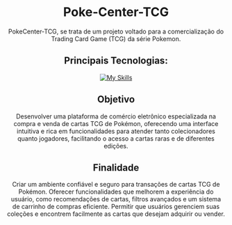 <div align="center">
  
# Poke-Center-TCG

PokeCenter-TCG, se trata de um projeto voltado para a comercialização do Trading Card Game (TCG) da série Pokemon.

## Principais Tecnologias:

[![My Skills](https://skillicons.dev/icons?i=,nodejs,vite,js,html,css,react,express&theme=dark)](https://skillicons.dev)

## Objetivo

Desenvolver uma plataforma de comércio eletrônico especializada na compra e venda de cartas TCG de Pokémon, oferecendo uma interface intuitiva e rica em funcionalidades para atender tanto colecionadores quanto jogadores, facilitando o acesso a cartas raras e de diferentes edições.

## Finalidade

Criar um ambiente confiável e seguro para transações de cartas TCG de Pokémon.
Oferecer funcionalidades que melhorem a experiência do usuário, como recomendações de cartas, filtros avançados e um sistema de carrinho de compras eficiente.
Permitir que usuários gerenciem suas coleções e encontrem facilmente as cartas que desejam adquirir ou vender.

</div>
